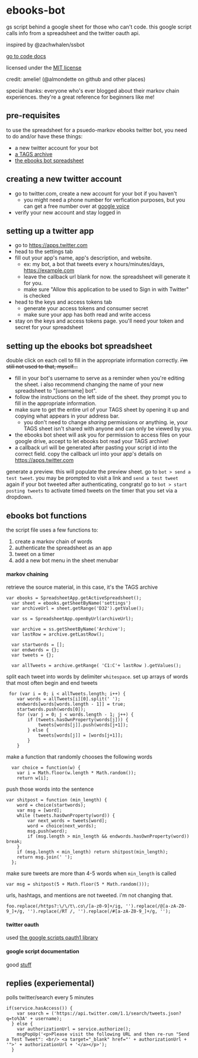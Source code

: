 # ebooks-bot
gs script behind a google sheet for those who can't code. this google script calls info from a spreadsheet and the twitter oauth api.

inspired by @zachwhalen/ssbot

[go to code docs](/README.md#ebooks-bot-functions)

licensed under the [MIT license](/LICENSE)

credit: amelie! (@almondette on github and other places)

special thanks: everyone who's ever blogged about their markov chain experiences. they're a great reference for beginners like me!

## pre-requisites

to use the spreadsheet for a psuedo-markov ebooks twitter bot, you need to do and/or have these things:
* a new twitter account for your bot
* [a TAGS archive](https://tags.hawksey.info)
* [the ebooks bot spreadsheet](https://docs.google.com/spreadsheets/d/1wDcNuz0pDAfgzep2bBMwHKlH2nwFeVtSbtv_difIZXw/copy)

## creating a new twitter account

* go to twitter.com, create a new account for your bot if you haven't
  * you might need a phone number for verfication purposes, but you can get a free number over at [google voice](https://voice.google.com)
* verify your new account and stay logged in

## setting up a twitter app

* go to https://apps.twitter.com 
* head to the settings tab
* fill out your app's name, app's description, and website.
  * ex: my bot, a bot that tweets every x hours/minutes/days, https://example.com
  * leave the callback url blank for now. the spreadsheet will generate it for you.
  * make sure "Allow this application to be used to Sign in with Twitter" is checked
* head to the keys and access tokens tab
  * generate your access tokens and consumer secret
  * make sure your app has both read and write access
* stay on the keys and access tokens page. you'll need your token and secret for your spreadsheet

## setting up the ebooks bot spreadsheet

double click on each cell to fill in the appropriate information correctly. ~~i'm still not used to that, myself...~~

* fill in your bot's username to serve as a reminder when you're editing the sheet. i also recommend changing the name of your new spreadsheet to "[username] bot".
* follow the instructions on the left side of the sheet. they prompt you to fill in the appropriate information.
* make sure to get the entire url of your TAGS sheet by opening it up and copying what appears in your address bar. 
  * you don't need to change *sharing* permissions or anything. ie, your TAGS sheet isn't shared with anyone and can only be viewed by you.
* the ebooks bot sheet will ask you for permission to access files on your google drive, accept to let ebooks bot read your TAGS archive!
* a callback url will be generated after pasting your script id into the correct field. copy the callback url into your app's details on https://apps.twitter.com

generate a preview. this will populate the preview sheet.
go to `bot > send a test tweet`. you may be prompted to visit a link and `send a test tweet` again
if your bot tweeted after authenticating, congrats! 
go to `bot > start posting tweets` to activate timed tweets on the timer that you set via a dropdown.

## ebooks bot functions

the script file uses a few functions to:
1. create a markov chain of words 
2. authenticate the spreadsheet as an app
3. tweet on a timer
4. add a new bot menu in the sheet menubar

#### markov chaining

retrieve the source material, in this case, it's the TAGS archive

```
var ebooks = SpreadsheetApp.getActiveSpreadsheet();
  var sheet = ebooks.getSheetByName('settings')
  var archiveUrl = sheet.getRange('D32').getValue();
  
  var ss = SpreadsheetApp.openByUrl(archiveUrl);
  
  var archive = ss.getSheetByName('Archive');
  var lastRow = archive.getLastRow();
  
  var startwords = [];
  var endwords = {};
  var tweets = {};
 
  var allTweets = archive.getRange( 'C1:C'+ lastRow ).getValues();  
```

split each tweet into words by delimiter `whitespace`. set up arrays of words that most often begin and end tweets

```
 for (var i = 0; i < allTweets.length; i++) {
    var words = allTweets[i][0].split(' ');
    endwords[words[words.length - 1]] = true;
    startwords.push(words[0]);
    for (var j = 0; j < words.length - 1; j++) {
        if (tweets.hasOwnProperty(words[j])) {
            tweets[words[j]].push(words[j+1]);
        } else {
            tweets[words[j]] = [words[j+1]];
        }
    }
```

make a function that randomly chooses the following words 

```
  var choice = function(w) {
    var i = Math.floor(w.length * Math.random());
    return w[i];
```

push those words into the sentence

```
var shitpost = function (min_length) {
    word = choice(startwords);
    var msg = [word];
    while (tweets.hasOwnProperty(word)) {
        var next_words = tweets[word];
        word = choice(next_words);
        msg.push(word);
        if (msg.length > min_length && endwords.hasOwnProperty(word)) break;
    }
    if (msg.length < min_length) return shitpost(min_length);
    return msg.join(' ');
  };
```

make sure tweets are more than 4-5 words when `min_length` is called

`var msg = shitpost(5 + Math.floor(5 * Math.random()));`

urls, hashtags, and mentions are not tweeted. i'm not changing that.

`foo.replace(/https?:\/\/t\.co\/[a-z0-9]+/ig, '').replace(/@[a-zA-Z0-9_]+/g, '').replace(/RT /, '').replace(/#[a-zA-Z0-9_]+/g, '');`

#### twitter oauth

used [the google scripts oauth1 library](https://github.com/googlesamples/apps-script-oauth1)

#### google script documentation

good [stuff](https://developers.google.com/apps-script/reference/calendar/)

## replies (experiemental)

polls twitter/search every 5 minutes

```
if(service.hasAccess()) {
    var search = ('https://api.twitter.com/1.1/search/tweets.json?q=to%3A' + username);
  } else {
    var authorizationUrl = service.authorize();
    msgPopUp('<p>Please visit the following URL and then re-run "Send a Test Tweet": <br/> <a target="_blank" href="' + authorizationUrl + '">' + authorizationUrl + '</a></p>');
  }
```
